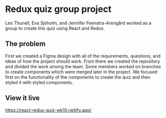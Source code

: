 # Redux quiz group project

Leo Thunell, Eva Sjöholm, and Jennifer Feenstra-Arengård worked as a group to create this quiz using React and Redux.

## The problem

First we created a Figma design with all of the requirements, questions, and ideas of how the project should work. From there we created the repository and divided the work among the team. Some members worked on branches to create components which were merged later in the project. We focused first on the functionality of the components to create the quiz and then styled it with styled components. 

## View it live
https://react-redux-quiz-wk10.netlify.app/
